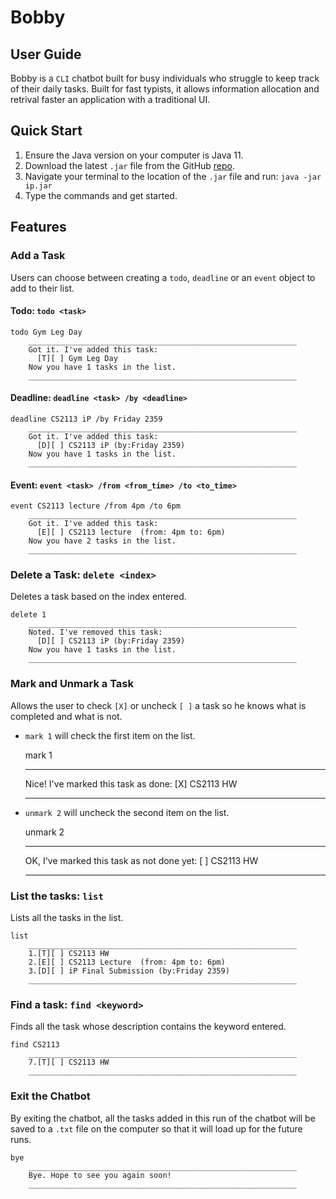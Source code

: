 # Bobby

## User Guide
Bobby is a `CLI` chatbot built for busy individuals who struggle to keep track
of their daily tasks.
Built for fast typists, it allows information allocation and retrival faster
an application with a traditional UI.

## Quick Start
1. Ensure the Java version on your computer is Java 11.
2. Download the latest `.jar` file from the GitHub [repo](https://github.com/farissirraj/ip/releases).
3. Navigate your terminal to the location of the `.jar` file and run: `java -jar ip.jar`
4. Type the commands and get started.

## Features
### Add a Task
Users can choose between creating a `todo`, `deadline` or an `event` object to add to their list.
#### Todo: `todo <task>`

    todo Gym Leg Day
        ____________________________________________________________
        Got it. I've added this task:
          [T][ ] Gym Leg Day
        Now you have 1 tasks in the list.
        ____________________________________________________________

#### Deadline: `deadline <task> /by <deadline>`

    deadline CS2113 iP /by Friday 2359
        ____________________________________________________________
        Got it. I've added this task:
          [D][ ] CS2113 iP (by:Friday 2359)
        Now you have 1 tasks in the list.
        ____________________________________________________________

#### Event: `event <task> /from <from_time> /to <to_time>`
    
    event CS2113 lecture /from 4pm /to 6pm
        ____________________________________________________________
        Got it. I've added this task:
          [E][ ] CS2113 lecture  (from: 4pm to: 6pm)
        Now you have 2 tasks in the list.
        ____________________________________________________________

### Delete a Task: `delete <index>`
Deletes a task based on the index entered.

    delete 1
        ____________________________________________________________
        Noted. I've removed this task:
          [D][ ] CS2113 iP (by:Friday 2359)
        Now you have 1 tasks in the list.
        ____________________________________________________________        

### Mark and Unmark a Task
Allows the user to check `[X]` or uncheck `[ ]` a task so he knows what is
completed and what is not.
- `mark 1` will check the first item on the list.


    mark 1
    ____________________________________________________________
    Nice! I've marked this task as done:
       [X] CS2113 HW
    ____________________________________________________________
- `unmark 2` will uncheck the second item on the list.

                                                               
    unmark 2
    ____________________________________________________________
    OK, I've marked this task as not done yet:
       [ ] CS2113 HW
    ____________________________________________________________

### List the tasks: `list`
Lists all the tasks in the list.

    list
        ____________________________________________________________
        1.[T][ ] CS2113 HW
        2.[E][ ] CS2113 Lecture  (from: 4pm to: 6pm)
        3.[D][ ] iP Final Submission (by:Friday 2359)
        ____________________________________________________________


### Find a task: `find <keyword>`
Finds all the task whose description contains the keyword entered.

    find CS2113
        ____________________________________________________________
        7.[T][ ] CS2113 HW
        ____________________________________________________________


### Exit the Chatbot
By exiting the chatbot, all the tasks added in this run of the chatbot will be
saved to a `.txt` file on the computer so that it will load up for the future runs.

    bye
        ____________________________________________________________
        Bye. Hope to see you again soon!
        ____________________________________________________________
